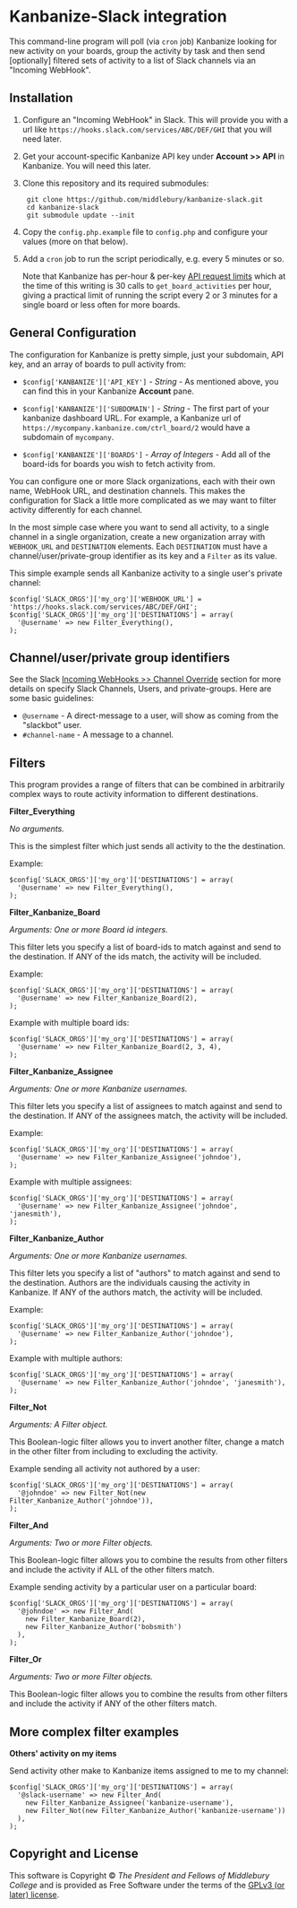 Kanbanize-Slack integration
===========================

This command-line program will poll (via `cron` job) Kanbanize looking for new activity on your boards, group the activity by task and then send [optionally] filtered sets of activity to a list of Slack channels via an "Incoming WebHook".

Installation
------------

1. Configure an "Incoming WebHook" in Slack. This will provide you with a url like `https://hooks.slack.com/services/ABC/DEF/GHI` that you will need later.

2. Get your account-specific Kanbanize API key under **Account >> API** in Kanbanize. You will need this later.

3. Clone this repository and its required submodules:

        git clone https://github.com/middlebury/kanbanize-slack.git
        cd kanbanize-slack
        git submodule update --init

4. Copy the `config.php.example` file to `config.php` and configure your values (more on that below).

5. Add a `cron` job to run the script periodically, e.g. every 5 minutes or so.

   Note that Kanbanize has per-hour & per-key [API request limits](https://kanbanize.com/api/) which at the time of this writing is 30 calls to `get_board_activities` per hour, giving a practical limit of running the script every 2 or 3 minutes for a single board or less often for more boards.

General Configuration
---------------------

The configuration for Kanbanize is pretty simple, just your subdomain, API key, and an array of boards to pull activity from:

* `$config['KANBANIZE']['API_KEY']` - *String* -
   As mentioned above, you can find this in your Kanbanize **Account** pane.

* `$config['KANBANIZE']['SUBDOMAIN']` - *String* - The first part of your kanbanize dashboard URL. For example, a Kanbanize url of `https://mycompany.kanbanize.com/ctrl_board/2` would have a subdomain of `mycompany`.

* `$config['KANBANIZE']['BOARDS']` - *Array of Integers* - Add all of the board-ids for boards you wish to fetch activity from.

You can configure one or more Slack organizations, each with their own name, WebHook URL, and destination channels. This makes the configuration for Slack a little more complicated as we may want to filter activity differently for each channel.

In the most simple case where you want to send all activity, to a single channel in a single organization, create a new organization array with `WEBHOOK_URL` and `DESTINATION` elements. Each `DESTINATION` must have a channel/user/private-group identifier as its key and a `Filter` as its value.

This simple example sends all Kanbanize activity to a single user's private channel:

    $config['SLACK_ORGS']['my_org']['WEBHOOK_URL'] = 'https://hooks.slack.com/services/ABC/DEF/GHI';
    $config['SLACK_ORGS']['my_org']['DESTINATIONS'] = array(
      '@username' => new Filter_Everything(),
    );

Channel/user/private group identifiers
--------------------------------------
See the Slack [Incoming WebHooks >> Channel Override](https://api.slack.com/incoming-webhooks) section for more details on specify Slack Channels, Users, and private-groups. Here are some basic guidelines:

* `@username` - A direct-message to a user, will show as coming from the "slackbot" user.
* `#channel-name` - A message to a channel.

Filters
-------
This program provides a range of filters that can be combined in arbitrarily complex ways to route activity information to different destinations.

**Filter_Everything**

*No arguments.*

This is the simplest filter which just sends all activity to the the destination.

Example:

    $config['SLACK_ORGS']['my_org']['DESTINATIONS'] = array(
      '@username' => new Filter_Everything(),
    );

**Filter_Kanbanize_Board**

*Arguments: One or more Board id integers.*

This filter lets you specify a list of board-ids to match against and send to the destination. If ANY of the ids match, the activity will be included.

Example:

    $config['SLACK_ORGS']['my_org']['DESTINATIONS'] = array(
      '@username' => new Filter_Kanbanize_Board(2),
    );

Example with multiple board ids:

    $config['SLACK_ORGS']['my_org']['DESTINATIONS'] = array(
      '@username' => new Filter_Kanbanize_Board(2, 3, 4),
    );

**Filter_Kanbanize_Assignee**

*Arguments: One or more Kanbanize usernames.*

This filter lets you specify a list of assignees to match against and send to the destination. If ANY of the assignees match, the activity will be included.

Example:

    $config['SLACK_ORGS']['my_org']['DESTINATIONS'] = array(
      '@username' => new Filter_Kanbanize_Assignee('johndoe'),
    );

Example with multiple assignees:

    $config['SLACK_ORGS']['my_org']['DESTINATIONS'] = array(
      '@username' => new Filter_Kanbanize_Assignee('johndoe', 'janesmith'),
    );

**Filter_Kanbanize_Author**

*Arguments: One or more Kanbanize usernames.*

This filter lets you specify a list of "authors" to match against and send to the destination. Authors are the individuals causing the activity in Kanbanize. If ANY of the authors match, the activity will be included.

Example:

    $config['SLACK_ORGS']['my_org']['DESTINATIONS'] = array(
      '@username' => new Filter_Kanbanize_Author('johndoe'),
    );

Example with multiple authors:

    $config['SLACK_ORGS']['my_org']['DESTINATIONS'] = array(
      '@username' => new Filter_Kanbanize_Author('johndoe', 'janesmith'),
    );

**Filter_Not**

*Arguments: A Filter object.*

This Boolean-logic filter allows you to invert another filter, change a match in the other filter from including to excluding the activity.

Example sending all activity not authored by a user:

    $config['SLACK_ORGS']['my_org']['DESTINATIONS'] = array(
      '@johndoe' => new Filter_Not(new Filter_Kanbanize_Author('johndoe')),
    );

**Filter_And**

*Arguments: Two or more Filter objects.*

This Boolean-logic filter allows you to combine the results from other filters and include the activity if ALL of the other filters match.

Example sending activity by a particular user on a particular board:

    $config['SLACK_ORGS']['my_org']['DESTINATIONS'] = array(
      '@johndoe' => new Filter_And(
        new Filter_Kanbanize_Board(2),
        new Filter_Kanbanize_Author('bobsmith')
      ),
    );

**Filter_Or**

*Arguments: Two or more Filter objects.*

This Boolean-logic filter allows you to combine the results from other filters and include the activity if ANY of the other filters match.


More complex filter examples
----------------------------

**Others' activity on my items**

Send activity other make to Kanbanize items assigned to me to my channel:

    $config['SLACK_ORGS']['my_org']['DESTINATIONS'] = array(
      '@slack-username' => new Filter_And(
        new Filter_Kanbanize_Assignee('kanbanize-username'),
        new Filter_Not(new Filter_Kanbanize_Author('kanbanize-username'))
      ),
    );

Copyright and License
---------------------
This software is Copyright © *The President and Fellows of Middlebury College* and is provided as Free Software under the terms of the [GPLv3 (or later) license](http://www.gnu.org/licenses/gpl-3.0.en.html).

